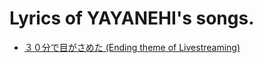 # Lyrics of YAYANEHI's songs.


- [３０分で目がさめた (Ending theme of Livestreaming)](https://github.com/ya-ya-ne-hi/lyrics/blob/main/30分で目がさめた(I%20woke%20up%20in%20half%20an%20hour).md)
